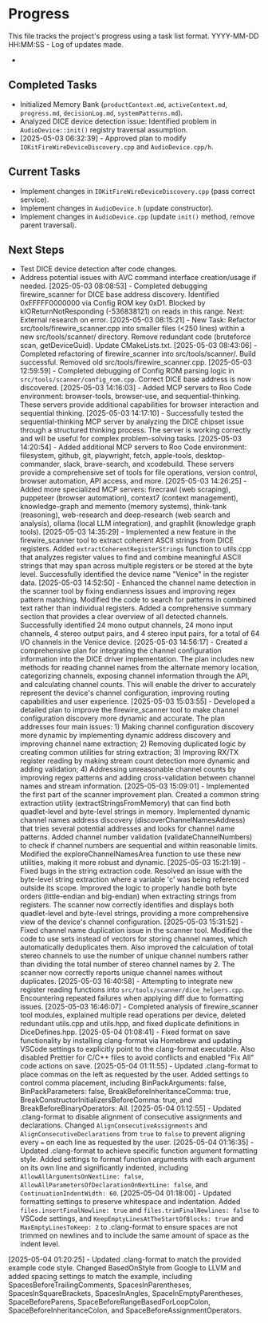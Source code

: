 # Progress

This file tracks the project's progress using a task list format.
YYYY-MM-DD HH:MM:SS - Log of updates made.

*

## Completed Tasks

*   Initialized Memory Bank (`productContext.md`, `activeContext.md`, `progress.md`, `decisionLog.md`, `systemPatterns.md`).
*   Analyzed DICE device detection issue: Identified problem in `AudioDevice::init()` registry traversal assumption.
*   [2025-05-03 06:32:39] - Approved plan to modify `IOKitFireWireDeviceDiscovery.cpp` and `AudioDevice.cpp/h`.

## Current Tasks

*   Implement changes in `IOKitFireWireDeviceDiscovery.cpp` (pass correct service).
*   Implement changes in `AudioDevice.h` (update constructor).
*   Implement changes in `AudioDevice.cpp` (update `init()` method, remove parent traversal).

## Next Steps

*   Test DICE device detection after code changes.
*   Address potential issues with AVC command interface creation/usage if needed.
[2025-05-03 08:08:53] - Completed debugging firewire_scanner for DICE base address discovery. Identified 0xFFFFF0000000 via Config ROM key 0xD1. Blocked by kIOReturnNotResponding (-536838121) on reads in this range. Next: External research on error.
[2025-05-03 08:15:21] - New Task: Refactor src/tools/firewire_scanner.cpp into smaller files (<250 lines) within a new src/tools/scanner/ directory. Remove redundant code (bruteforce scan, getDeviceGuid). Update CMakeLists.txt.
[2025-05-03 08:43:06] - Completed refactoring of firewire_scanner into src/tools/scanner/. Build successful. Removed old src/tools/firewire_scanner.cpp.
[2025-05-03 12:59:59] - Completed debugging of Config ROM parsing logic in `src/tools/scanner/config_rom.cpp`. Correct DICE base address is now discovered.
[2025-05-03 14:16:03] - Added MCP servers to Roo Code environment: browser-tools, browser-use, and sequential-thinking. These servers provide additional capabilities for browser interaction and sequential thinking.
[2025-05-03 14:17:10] - Successfully tested the sequential-thinking MCP server by analyzing the DICE chipset issue through a structured thinking process. The server is working correctly and will be useful for complex problem-solving tasks.
[2025-05-03 14:20:54] - Added additional MCP servers to Roo Code environment: filesystem, github, git, playwright, fetch, apple-tools, desktop-commander, slack, brave-search, and xcodebuild. These servers provide a comprehensive set of tools for file operations, version control, browser automation, API access, and more.
[2025-05-03 14:26:25] - Added more specialized MCP servers: firecrawl (web scraping), puppeteer (browser automation), context7 (context management), knowledge-graph and memento (memory systems), think-tank (reasoning), web-research and deep-research (web search and analysis), ollama (local LLM integration), and graphlit (knowledge graph tools).
[2025-05-03 14:35:29] - Implemented a new feature in the firewire_scanner tool to extract coherent ASCII strings from DICE registers. Added `extractCoherentRegisterStrings` function to utils.cpp that analyzes register values to find and combine meaningful ASCII strings that may span across multiple registers or be stored at the byte level. Successfully identified the device name "Venice" in the register data.
[2025-05-03 14:52:50] - Enhanced the channel name detection in the scanner tool by fixing endianness issues and improving regex pattern matching. Modified the code to search for patterns in combined text rather than individual registers. Added a comprehensive summary section that provides a clear overview of all detected channels. Successfully identified 24 mono output channels, 24 mono input channels, 4 stereo output pairs, and 4 stereo input pairs, for a total of 64 I/O channels in the Venice device.
[2025-05-03 14:56:17] - Created a comprehensive plan for integrating the channel configuration information into the DICE driver implementation. The plan includes new methods for reading channel names from the alternate memory location, categorizing channels, exposing channel information through the API, and calculating channel counts. This will enable the driver to accurately represent the device's channel configuration, improving routing capabilities and user experience.
[2025-05-03 15:03:55] - Developed a detailed plan to improve the firewire_scanner tool to make channel configuration discovery more dynamic and accurate. The plan addresses four main issues: 1) Making channel configuration discovery more dynamic by implementing dynamic address discovery and improving channel name extraction; 2) Removing duplicated logic by creating common utilities for string extraction; 3) Improving RX/TX register reading by making stream count detection more dynamic and adding validation; 4) Addressing unreasonable channel counts by improving regex patterns and adding cross-validation between channel names and stream information.
[2025-05-03 15:09:01] - Implemented the first part of the scanner improvement plan. Created a common string extraction utility (extractStringsFromMemory) that can find both quadlet-level and byte-level strings in memory. Implemented dynamic channel names address discovery (discoverChannelNamesAddress) that tries several potential addresses and looks for channel name patterns. Added channel number validation (validateChannelNumbers) to check if channel numbers are sequential and within reasonable limits. Modified the exploreChannelNamesArea function to use these new utilities, making it more robust and dynamic.
[2025-05-03 15:21:19] - Fixed bugs in the string extraction code. Resolved an issue with the byte-level string extraction where a variable 'c' was being referenced outside its scope. Improved the logic to properly handle both byte orders (little-endian and big-endian) when extracting strings from registers. The scanner now correctly identifies and displays both quadlet-level and byte-level strings, providing a more comprehensive view of the device's channel configuration.
[2025-05-03 15:31:52] - Fixed channel name duplication issue in the scanner tool. Modified the code to use sets instead of vectors for storing channel names, which automatically deduplicates them. Also improved the calculation of total stereo channels to use the number of unique channel numbers rather than dividing the total number of stereo channel names by 2. The scanner now correctly reports unique channel names without duplicates.
[2025-05-03 16:40:58] - Attempting to integrate new register reading functions into `src/tools/scanner/dice_helpers.cpp`. Encountering repeated failures when applying diff due to formatting issues.
[2025-05-03 16:46:07] - Completed analysis of firewire_scanner tool modules, explained multiple read operations per device, deleted redundant utils.cpp and utils.hpp, and fixed duplicate definitions in DiceDefines.hpp.
[2025-05-04 01:08:41] - Fixed format on save functionality by installing clang-format via Homebrew and updating VSCode settings to explicitly point to the clang-format executable. Also disabled Prettier for C/C++ files to avoid conflicts and enabled "Fix All" code actions on save.
[2025-05-04 01:11:55] - Updated .clang-format to place commas on the left as requested by the user. Added settings to control comma placement, including BinPackArguments: false, BinPackParameters: false, BreakBeforeInheritanceComma: true, BreakConstructorInitializersBeforeComma: true, and BreakBeforeBinaryOperators: All.
[2025-05-04 01:12:55] - Updated .clang-format to disable alignment of consecutive assignments and declarations. Changed `AlignConsecutiveAssignments` and `AlignConsecutiveDeclarations` from `true` to `false` to prevent aligning every `=` on each line as requested by the user.
[2025-05-04 01:16:35] - Updated .clang-format to achieve specific function argument formatting style. Added settings to format function arguments with each argument on its own line and significantly indented, including `AllowAllArgumentsOnNextLine: false`, `AllowAllParametersOfDeclarationOnNextLine: false`, and `ContinuationIndentWidth: 60`.
[2025-05-04 01:18:00] - Updated formatting settings to preserve whitespace and indentation. Added `files.insertFinalNewline: true` and `files.trimFinalNewlines: false` to VSCode settings, and `KeepEmptyLinesAtTheStartOfBlocks: true` and `MaxEmptyLinesToKeep: 2` to .clang-format to ensure spaces are not trimmed on newlines and to include the same amount of space as the indent level.

[2025-05-04 01:20:25] - Updated .clang-format to match the provided example code style. Changed BasedOnStyle from Google to LLVM and added spacing settings to match the example, including SpacesBeforeTrailingComments, SpacesInParentheses, SpacesInSquareBrackets, SpacesInAngles, SpaceInEmptyParentheses, SpaceBeforeParens, SpaceBeforeRangeBasedForLoopColon, SpaceBeforeInheritanceColon, and SpaceBeforeAssignmentOperators.
